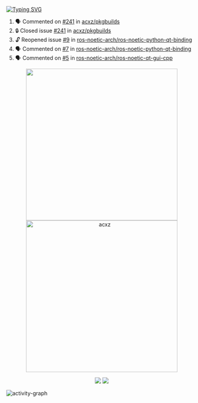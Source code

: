 [![Typing SVG](https://readme-typing-svg.herokuapp.com?size=16&color=AFFFA3&multiline=true&height=75&lines=contributing+to+robotics%2Fae%2Fml%2Fgpu;packaging+it+for+archlinux;ricer)](https://git.io/typing-svg)

<!--START_SECTION:activity-->
1. 🗣 Commented on [#241](https://github.com/acxz/pkgbuilds/issues/241#issuecomment-1859030962) in [acxz/pkgbuilds](https://github.com/acxz/pkgbuilds)
2. 🔒 Closed issue [#241](https://github.com/acxz/pkgbuilds/issues/241) in [acxz/pkgbuilds](https://github.com/acxz/pkgbuilds)
3. 🔓 Reopened issue [#9](https://github.com/ros-noetic-arch/ros-noetic-python-qt-binding/issues/9) in [ros-noetic-arch/ros-noetic-python-qt-binding](https://github.com/ros-noetic-arch/ros-noetic-python-qt-binding)
4. 🗣 Commented on [#7](https://github.com/ros-noetic-arch/ros-noetic-python-qt-binding/issues/7#issuecomment-1859027772) in [ros-noetic-arch/ros-noetic-python-qt-binding](https://github.com/ros-noetic-arch/ros-noetic-python-qt-binding)
5. 🗣 Commented on [#5](https://github.com/ros-noetic-arch/ros-noetic-qt-gui-cpp/issues/5#issuecomment-1859025537) in [ros-noetic-arch/ros-noetic-qt-gui-cpp](https://github.com/ros-noetic-arch/ros-noetic-qt-gui-cpp)
<!--END_SECTION:activity-->

<p align="center">
  <img width="400em" src=https://github-readme-stats.vercel.app/api?username=acxz&include_all_commits=true&show_icons=true />
  <img width="400em" src="https://github-readme-streak-stats.herokuapp.com/?user=acxz&" alt="acxz" />
</p>

<p align="center">
  <img src=https://github-readme-stats.vercel.app/api/top-langs/?username=acxz&layout=compact />
  <img src=https://github-profile-trophy.vercel.app/?username=acxz&row=2&column=4 />
</p>

![activity-graph](https://github-readme-activity-graph.vercel.app/graph?username=acxz&bg_color=053c4a&color=ffffff&line=76c533&point=8f2fe1&area=true&hide_border=true&hide_title=true)
